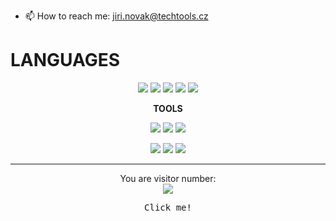 - 📫 How to reach me: jiri.novak@techtools.cz

# LANGUAGES

</div>

<div align='center'>

![](https://img.shields.io/badge/OS-Linux-informational?style=flat&logo=linux&logoColor=white&color=A8D145)
![](https://img.shields.io/badge/Ruby-Ruby-informational?style=flat&logo=ruby&logoColor=white&color=A8D145)
![](https://img.shields.io/badge/JS-JavaScript-informational?style=flat&logo=javascript&logoColor=white&color=A8D145)
![](https://img.shields.io/badge/Code-CSS3-informational?style=flat&logo=css3&logoColor=white&color=A8D145)
![](https://img.shields.io/badge/Code-Html5-informational?style=flat&logo=html5&logoColor=white&color=A8D145)

</div>

<div align='center'>

**TOOLS**

</div>

<div align='center'>

![](https://img.shields.io/badge/Rails-informational?style=flat&logo=ruby-on-rails&logoColor=grey&color=A8D145)
![](https://img.shields.io/badge/Bootstrap-informational?style=flat&logo=bootstrap&logoColor=grey&color=A8D145)
![](https://img.shields.io/badge/VSC-VSC?style=flat&logo=visual-studio-code&logoColor=grey&color=A8D145)

![](https://img.shields.io/badge/React-informational?style=flat&logo=react&logoColor=grey&color=A8D145)
![](https://img.shields.io/badge/SQLite-informational?style=flat&logo=sqlite&logoColor=grey&color=A8D145)
![](https://img.shields.io/badge/PostgreSQL-informational?style=flat&logo=postgresql&logoColor=grey&color=A8D145)

</div>

<div align='center'>

<div align='center'>

</div>

<div align='center'>

<hr>

</div>


<p align="center"> 
  You are visitor number: <br>
  <img src="https://profile-counter.glitch.me/tarajura/count.svg" />
</p>

<kbd> Click me! </kbd>
